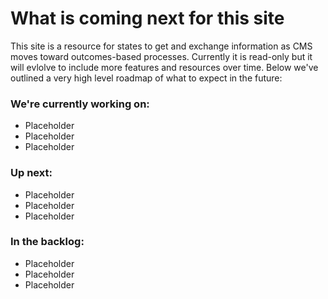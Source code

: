 # What is coming next for this site
This site is a resource for states to get and exchange information as CMS moves toward outcomes-based processes. Currently it is read-only but it will evlolve to include more features and resources over time. Below we've outlined a very high level roadmap of what to expect in the future: 

### We're currently working on: 
- Placeholder
- Placeholder
- Placeholder

### Up next: 
- Placeholder
- Placeholder
- Placeholder

### In the backlog: 
- Placeholder
- Placeholder
- Placeholder
